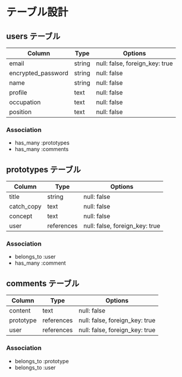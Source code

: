 # テーブル設計

## users テーブル

| Column             | Type   | Options                        |
| ------------------ | ------ | ------------------------------ |
| email              | string | null: false, foreign_key: true |
| encrypted_password | string | null: false                    |
| name               | string | null: false                    |
| profile            | text   | null: false                    |
| occupation         | text   | null: false                    |
| position           | text   | null: false                    |

### Association

- has_many :prototypes
- has_many :comments

## prototypes テーブル

| Column       | Type       | Options                        |
| ------------ | ---------- | ------------------------------ |
| title        | string     | null: false                    |
| catch_copy   | text       | null: false                    |
| concept      | text       | null: false                    |
| user         | references | null: false, foreign_key: true |


### Association

- belongs_to :user
- has_many :comment

## comments テーブル

| Column       | Type       | Options                        |
| ------------ | ---------- | ------------------------------ |
| content      | text       | null: false                    |
| prototype    | references | null: false, foreign_key: true |
| user         | references | null: false, foreign_key: true |

### Association

- belongs_to :prototype
- belongs_to :user